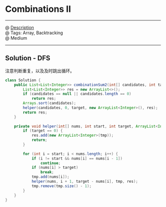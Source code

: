 # Combinations II
------------------
@ [Description](https://leetcode.com/problems/combination-sum-ii/)  
@ Tags: Array, Backtracking   
@ Medium

------------------
## Solution - DFS
注意判断重复，以及及时跳出循环。
```java
class Solution {
    public List<List<Integer>> combinationSum2(int[] candidates, int target) {
        List<List<Integer>> res = new ArrayList<>();
        if (candidates == null || candidates.length == 0)
            return res;
        Arrays.sort(candidates);
        helper(candidates, 0, target, new ArrayList<Integer>(), res);
        return res;
    }
    
    private void helper(int[] nums, int start, int target, ArrayList<Integer> tmp, List<List<Integer>> res) { 
        if (target == 0) {
            res.add(new ArrayList<Integer>(tmp));
            return;
        }    
        
        for (int i = start; i < nums.length; i++) {
            if (i != start && nums[i] == nums[i - 1])
                continue;
            if (nums[i] > target)
                break;
            tmp.add(nums[i]);
            helper(nums, i + 1, target - nums[i], tmp, res);
            tmp.remove(tmp.size() - 1);
        }
    }
}
```
